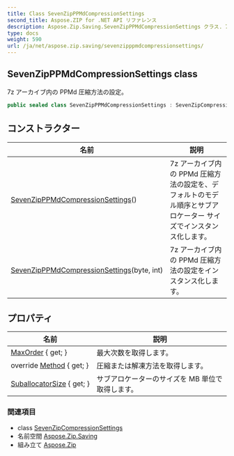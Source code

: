 ```yaml
---
title: Class SevenZipPPMdCompressionSettings
second_title: Aspose.ZIP for .NET API リファレンス
description: Aspose.Zip.Saving.SevenZipPPMdCompressionSettings クラス. 7z アーカイブ内の PPMd 圧縮方法の設定
type: docs
weight: 590
url: /ja/net/aspose.zip.saving/sevenzipppmdcompressionsettings/
---
```

## SevenZipPPMdCompressionSettings class

7z アーカイブ内の PPMd 圧縮方法の設定。

```csharp
public sealed class SevenZipPPMdCompressionSettings : SevenZipCompressionSettings
```

## コンストラクター

| 名前 | 説明 |
| --- | --- |
| [SevenZipPPMdCompressionSettings](sevenzipppmdcompressionsettings/#constructor)() | 7z アーカイブ内の PPMd 圧縮方法の設定を、デフォルトのモデル順序とサブアロケーター サイズでインスタンス化します。 |
| [SevenZipPPMdCompressionSettings](sevenzipppmdcompressionsettings/#constructor_1)(byte, int) | 7z アーカイブ内の PPMd 圧縮方法の設定をインスタンス化します。 |

## プロパティ

| 名前 | 説明 |
| --- | --- |
| [MaxOrder](../../aspose.zip.saving/sevenzipppmdcompressionsettings/maxorder/) { get; } | 最大次数を取得します。 |
| override [Method](../../aspose.zip.saving/sevenzipppmdcompressionsettings/method/) { get; } | 圧縮または解凍方法を取得します。 |
| [SuballocatorSize](../../aspose.zip.saving/sevenzipppmdcompressionsettings/suballocatorsize/) { get; } | サブアロケーターのサイズを MB 単位で取得します。 |

### 関連項目

* class [SevenZipCompressionSettings](../sevenzipcompressionsettings/)
* 名前空間 [Aspose.Zip.Saving](../../aspose.zip.saving/)
* 組み立て [Aspose.Zip](../../)


